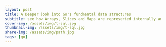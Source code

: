 ```yaml
---
layout: post
title: A Deeper look into Go's fundmental data structures
subtitle: see how Arrays, Slices and Maps are represented internally and how we can optimize them
cover-img: /assets/img/t-sql.jpg
thumbnail-img: /assets/img/t-sql.jpg
share-img: /assets/img/path.jpg
tags: [go]
---
```

<!-- # Introduction

This is a test

### Arrays

* Fixed-size collection of the same type of data, once the array is declared, neither the type or the length can be changed, to add more elements you need to make a new array with the length you need and copy from an old array,

* all the array elements are initialized with their respective zero-value

```go

var array[n] T var a = [n]T{V1, V2, V3, ... , Vn}

```

#### Working with Arrays

```go

func  main(){

var arr = [4]int {1,2,3,4}

arr := [4] int {1,2,3,4}

// looping:

//1. len() 2. range

for i :=  0; i < len(arr); i++ {

fmt.Prinf("Index: %d, Element: %d\n", i, arr[i])

}

for i, e:=  range arr {

fmt.Prinf("index %d, Element: %d\n", i, e)

}

for  range arr { }

// multi-dimensional

arr := [2][4]int { {1,2,3,4}, {5,6,7,8} }

for i, e :=  range arr {

fmt.Prinf("Index: %d, Element: %d\n", i, e)

}

// let the compiler infer the length of the array and by using [...] instead

arr := [...][4]int { {1,2,3,4}, {4,5,6,7} }

```

#### Array's properties

Those Properties are really important to consider when dealing with arrays

* Arrays' length is part of their type

* An Array can be assigned to an array of the same type

```go

array := [5]*  int {0: new(int), 1: new(int)}

*array[0] =  10

*array[1] =  20

```

> Arrays with different sizes are not equal, this mean we can't resize an array because we are producing a new type

so `array type = length + type of data that can be store in each element`

```go

var array1 [5]string

array2 := [5]string {"Red", "Blue", "Green", "Yellow", "Pink"}

array1 = array2

```

> copying an array of pointers copies the pointer values and not the values that the pointers are pointint to

```go

var array1 [3]*string

array2 := [3]*string{new(string), new(string), new(string)}

*array2[0] =  "Red"

*array2[1] =  "Blue"

*array3[2] =  "Green"

  

array1 = array2

```

After copying, you'll have two arrays pointers to the same strings

#### Multi-dimensional Arrays

> Arrays are always one-dimensional.

But they can be composed to create multi-dimensional ones.

```go
// Declare a two dimensional integer array of four elements
// by two elements.

var array [4][2]int

// Use an array literal to declare and initialize a two

// dimensional integer array.

array := [4][2]int{{10, 11}, {20, 21}, {30, 31}, {40, 41}}

// Declare and initialize index 1 and 3 of the outer array.

array := [4][2]int{1: {20, 21}, 3: {40, 41}}

// Declare and initialize individual elements of the outer

// and inner array.

array := [4][2]int{1: {0:  20}, 3: {1:  41}}

```

#### Passing arrays between functions

> Passing arrays between functions can be an expensive operations in term of memory and performance

Arrays are value types not a reference one, so when you pass an array to a function, the entire array elements are copied first and then passed to an array.

imaging an array of one million elements of type int, on a 64-bit machine, this would require about 8 million bytes :"D (8MB) of memory

```go

var array [1e6] int

foo(array)

  

func  foo(array[1e6]int){

  

}

```

this means, every time you call that function, an 8MB of memory has to be allocated on the stack, then the value of the array has to be copied into that stack

> 🎉 There's a hack around this problem, just pass the pointer, and now everytime you call the function, it will only allocate about 8 bytes :"D

```go

var array [1e6] int

foo(array)

  

func  foo(array *[1e6]int){

  

}

```

🔴 But be careful here, because you're passing a pointer, your data is shared within the function, any changes from the function will change the original data on the array

## Slices

> Slices internally used array, it's built upon the concept of dynamic arrays.

* shrinking: by slicing the underlying memory

* growing: using append (will see later)

> the underlying memory of slices are contiguous blocks

### 3 fields

* pointer to the underlying array

* length of the number of elements the slice has access to

* capacity or number of elements the slice has available for growth

> Knowing the capacity you need ahead of time will usually determine how you go about creating your slice.

#### Creating

* make() method

* slice literal

```go

slice := make([]T, length, capacity)

  

slice := make([]string, 5)

```

> When using a slice literal, you can set the initial length and capacity. All you need to do is initialize the index that represents the length and capacity you need

create a capacity of 100 elements

```go

slice := []string{99:  ""}

```

```go

a := [5]int{1, 2, 3, 4, 5}

s := a[1:4]

fmt.Printf("Array: %v, Length: %d, Capacity: %d\n", a, len(a), cap(a))

fmt.Printf("Slice: %v, Length: %d, Capacity: %d\n", s, len(s), cap(s)) }

```

#### Nil slices

> nil slice is the most common way you create slices in Go. They can be used with many of the standard library and built-in functions that work with slices. They’re useful when you want to represent a slice that doesn’t exist, such as when an exception occurs in a function that returns a slice

```go

var slice []int

nil pointer

```

* 0 length and capacity

#### empty slice

> An empty slice contains a zero-element underlying array that allocates no storage. Empty slices are useful when you want to represent an empty collection, such as when a database query returns zero results

```go

slice := make([]int, 0)

slice := []int

```

### Operation with Slices

#### Appending and slicing

* slicing portion of the underlying arrays

```go

slice := []int {1,2,3,4,5}

newSlice := slice[1:3]

```

> we have two slices that are **<mark>sharing</mark>** the same underlying array. However, each slice views the underlying array in a different way

Now we've two slices **sharing** the same underlying array

![](<https://cdn.hashnode.com/res/hashnode/image/upload/v1670176715050/ntIRy8E1O.png> align="left")

The following formula is used to calculate the length and capacity of slices

```go

For slice[i:j] with an underlying array of capacity k

Length: j - i

Capacity: k - i

```

#### Growing

> #### One of the advantages of using a slice over using an array is that you can grow the capacity of your slice as needed

* append() call return a new slice with the changes made

> The append function will always increase the length of the new slice. The capacity, on the other hand, may or may not be affected, **<mark>depending on the available capacity of the source slice</mark>**

```go

slice := []int{1,2,3,4,5}

newSlice := slice[1:3]

  

newSlice = append(newSlice, 60)

```

![](<https://cdn.hashnode.com/res/hashnode/image/upload/v1670177236053/fxV3krZBU.png> align="left")

> When there’s no available capacity in the underlying array for a slice, the append function will create a new underlying array, copy the existing values that are being referenced, and assign the new value

```go

// Create a slice of integers.

// Contains a length and capacity of 4 elements.

slice := []int{10, 20, 30, 40}

// Append a new value to the slice.

// Assign the value of 50 to the new element.

newSlice := append(slice, 50)

```

🟢 After this append operation, newSlice is given its own underlying array, and the capacity of the array is doubled from its original size

![](<https://cdn.hashnode.com/res/hashnode/image/upload/v1670179079062/YlfUWDCl2.png> align="left")

> Capacity is always doubled when the existing capacity of the slice is under 1,000 elements. Once the number of elements goes over 1,000, the capacity is grown by a factor of 1.25, or 25%. This growth algorithm may change in the language over time

Take this example

```go

slice := []int{10, 20, 30, 40, 50}

newSlice := slice[1:3]

fmt.Println(`old`, newSlice)

newSlice[1] =  35

fmt.Println(`new`, newSlice)

fmt.Println(`original slice`, slice)

newSlice = append(newSlice, 60, 70, 80, 90)

fmt.Println(`after appending`, newSlice)

fmt.Println(`original slice`, slice)

}

```

Try and guess the output!

#### Three index slices

There’s a third index option we haven’t mentioned yet that you can use when you’re slicing. This third index **<mark>gives you control over the capacity of the new slice</mark>**

> As you’ll see, being able to restrict the capacity of a new slice provides a level of protection to the underlying array and gives you more control over append operations

```go

source := []string{"Apple", "Orange", "Plum", "Banana", "Grape"}

slice := source[2:3:4]

```

`slice` now has only one element, and a capacity of two elements, we can calculate using this formula

```go

For slice[i:j:k] or [2:3:4]

Length: j - i or 3  -  2  =  1

Capacity: k - i or 4  -  2  =  2

```

![](<https://cdn.hashnode.com/res/hashnode/image/upload/v1670212588169/Q4Rdrov9y.png> align="left")

🔴 if we try and set a capacity larger than existing capacity, we'll get a runtime error

```go

// This slicing operation attempts to set the capacity to 4.

// This is greater than what is available.

slice := [2:3:6]

```

> By having the option to set the capacity of a new slice to be the same as the length, you can force the first operation to detach the new slice from the underlying append array

Try and guess the output of those operations

```go

  

source := []string{"Apple", "Orange", "Plum", "Banana", "Grape"}

slice := source[2:3:4]

fmt.Println(slice)

slice = append(slice, "Kiwi")

fmt.Println(`slice`, slice)

fmt.Println(`source`, source)

------------------------------

source := []string{"Apple", "Orange", "Plum", "Banana", "Grape"}

slice := source[2:3:3]

fmt.Println(slice)

slice = append(slice, "Kiwi", "Grapes")

fmt.Println(`slice`, slice)

fmt.Println(`source`, source)

```

our append function is also **variadic**

```go

// Create two slices each initialized with two integers.

s1 := []int{1, 2}

s2 := []int{3, 4}

// Append the two slices together and display the results.

fmt.Printf("%v\n", append(s1, s2...))

```

#### Iterating over slices

this section is the most important one because we're going to be introduced to some problems

```go

slice := []int{10,20,30,40,50}

for index, value :=  range slice {

fmt.Println("Value: %d Value-Addre: %X ElemAddr: %X\n", value, &value, &slice[index])

slice[index] = value +  1

}

fmt.Println(slice)

```

the output will be

```bash

Output:

Value: 10 Value-Addr: 10500168 ElemAddr: 1052E100

Value: 20 Value-Addr: 10500168 ElemAddr: 1052E104

Value: 30 Value-Addr: 10500168 ElemAddr: 1052E108

Value: 40 Value-Addr: 10500168 ElemAddr: 1052E10C

[11 21 31 41 51]

```

* address of **value** variable is always the same **<mark>because it’s a variable that contains a copy.</mark>**

* The address of each individual element can be captured using the slice variable and the index value.

> It’s important to know that range is **<mark>making a copy of the value</mark>**, not returning a reference. If you use the address of the value variable as a pointer to each element, you’ll be making a mistake

#### Multi-dimensional slices

```go

// Create a slice of a slice of integers.

slice := [][]int{{10}, {100, 200}}

// Append the value of 20 to the first slice of integers.

slice[0] = append(slice[0], 20)

```

![](<https://cdn.hashnode.com/res/hashnode/image/upload/v1670213637629/sZdqn0qyz.png> align="left")

and this after appending

![](<https://cdn.hashnode.com/res/hashnode/image/upload/v1670213697976/73GgRcK40.png> align="left")

an entire new slice of integers and a new underlying array is allocated and then copied back into index 0 of the outer slice

#### Passing slices between functions

> Passing slices between functions is cheap, because we slices itself contains nothing more than a pointer, len and cap.

>

> the underlying array is not copied, just the pointer to it from the slice

```go

slice := make([]int, 1e6)

slice =  foo(slice)

  

func  foo(slice []int)[]int{

...

return slice

}

```

![](<https://cdn.hashnode.com/res/hashnode/image/upload/v1670213906836/tv6f08MgA.png> align="left")

#### Operations

* copy

* append

* remove

## Maps

> an unordered collection of key/value pairs.

The strength of a map is its ability to retrieve data quickly based on the key.

there’s no way to predict the order in which the key/value pairs will be returned, this is because maps are implemented using hash tables

![](<https://cdn.hashnode.com/res/hashnode/image/upload/v1670214089808/KzTyinOEh.png> align="left")

The map's hash table contains

* collection of buckets

> everything starts with selecting a buckets when it comes to looking up, removing and storing

This is performed by passing the key—specified in your map operation—to the map’s hash function.

The purpose of the hash function is to generate an index that evenly distributes key/value pairs across all available buckets

> The better the distribution, the quicker you can find your key/value pairs as the map grows.

### Internals

### Creating and Initializing

### Working with Maps

### Passing Maps between functions

### Keynote

Practice, Practice, and Practice because knowing is not enough!

> Here's a gitub repo where you can find some application I've built as a practice for such topics, You can pick what you want if you've any other ideas.  
  
# Introduction

This is a test

### Arrays

* Fixed-size collection of the same type of data, once the array is declared, neither the type or the length can be changed, to add more elements you need to make a new array with the length you need and copy from an old array,

* all the array elements are initialized with their respective zero-value

```go

var array[n] T var a = [n]T{V1, V2, V3, ... , Vn}

```

#### Working with Arrays

```go

func  main(){

var arr = [4]int {1,2,3,4}

arr := [4] int {1,2,3,4}

// looping:

//1. len() 2. range

for i :=  0; i < len(arr); i++ {

fmt.Prinf("Index: %d, Element: %d\n", i, arr[i])

}

for i, e:=  range arr {

fmt.Prinf("index %d, Element: %d\n", i, e)

}

for  range arr { }

// multi-dimensional

arr := [2][4]int { {1,2,3,4}, {5,6,7,8} }

for i, e :=  range arr {

fmt.Prinf("Index: %d, Element: %d\n", i, e)

}

// let the compiler infer the length of the array and by using [...] instead

arr := [...][4]int { {1,2,3,4}, {4,5,6,7} }

```

#### Array's properties

Those Properties are really important to consider when dealing with arrays

* Arrays' length is part of their type

* An Array can be assigned to an array of the same type

```go

array := [5]*  int {0: new(int), 1: new(int)}

*array[0] =  10

*array[1] =  20

```

> Arrays with different sizes are not equal, this mean we can't resize an array because we are producing a new type

so `array type = length + type of data that can be store in each element`

```go

var array1 [5]string

array2 := [5]string {"Red", "Blue", "Green", "Yellow", "Pink"}

array1 = array2

```

> copying an array of pointers copies the pointer values and not the values that the pointers are pointint to

```go

var array1 [3]*string

array2 := [3]*string{new(string), new(string), new(string)}

*array2[0] =  "Red"

*array2[1] =  "Blue"

*array3[2] =  "Green"

  

array1 = array2

```

After copying, you'll have two arrays pointers to the same strings

#### Multi-dimensional Arrays

> Arrays are always one-dimensional.

But they can be composed to create multi-dimensional ones.

```go

// Declare a two dimensional integer array of four elements

// by two elements.

var array [4][2]int

// Use an array literal to declare and initialize a two

// dimensional integer array.

array := [4][2]int{{10, 11}, {20, 21}, {30, 31}, {40, 41}}

// Declare and initialize index 1 and 3 of the outer array.

array := [4][2]int{1: {20, 21}, 3: {40, 41}}

// Declare and initialize individual elements of the outer

// and inner array.

array := [4][2]int{1: {0:  20}, 3: {1:  41}}

```

#### Passing arrays between functions

> Passing arrays between functions can be an expensive operations in term of memory and performance

Arrays are value types not a reference one, so when you pass an array to a function, the entire array elements are copied first and then passed to an array.

imaging an array of one million elements of type int, on a 64-bit machine, this would require about 8 million bytes :"D (8MB) of memory

```go

var array [1e6] int

foo(array)

  

func  foo(array[1e6]int){

  

}

```

this means, every time you call that function, an 8MB of memory has to be allocated on the stack, then the value of the array has to be copied into that stack

> 🎉 There's a hack around this problem, just pass the pointer, and now everytime you call the function, it will only allocate about 8 bytes :"D

```go

var array [1e6] int

foo(array)

  

func  foo(array *[1e6]int){

  

}

```

🔴 But be careful here, because you're passing a pointer, your data is shared within the function, any changes from the function will change the original data on the array

## Slices

> Slices internally used array, it's built upon the concept of dynamic arrays.

* shrinking: by slicing the underlying memory

* growing: using append (will see later)

> the underlying memory of slices are contiguous blocks

### 3 fields

* pointer to the underlying array

* length of the number of elements the slice has access to

* capacity or number of elements the slice has available for growth

> Knowing the capacity you need ahead of time will usually determine how you go about creating your slice.

#### Creating

* make() method

* slice literal

```go

slice := make([]T, length, capacity)

  

slice := make([]string, 5)

```

> When using a slice literal, you can set the initial length and capacity. All you need to do is initialize the index that represents the length and capacity you need

create a capacity of 100 elements

```go

slice := []string{99:  ""}

```

```go

a := [5]int{1, 2, 3, 4, 5}

s := a[1:4]

fmt.Printf("Array: %v, Length: %d, Capacity: %d\n", a, len(a), cap(a))

fmt.Printf("Slice: %v, Length: %d, Capacity: %d\n", s, len(s), cap(s)) }

```

#### Nil slices

> nil slice is the most common way you create slices in Go. They can be used with many of the standard library and built-in functions that work with slices. They’re useful when you want to represent a slice that doesn’t exist, such as when an exception occurs in a function that returns a slice

```go

var slice []int

nil pointer

```

* 0 length and capacity

#### empty slice

> An empty slice contains a zero-element underlying array that allocates no storage. Empty slices are useful when you want to represent an empty collection, such as when a database query returns zero results

```go

slice := make([]int, 0)

slice := []int

```

### Operation with Slices

#### Appending and slicing

* slicing portion of the underlying arrays

```go

slice := []int {1,2,3,4,5}

newSlice := slice[1:3]

```

> we have two slices that are **<mark>sharing</mark>** the same underlying array. However, each slice views the underlying array in a different way

Now we've two slices **sharing** the same underlying array

![](<https://cdn.hashnode.com/res/hashnode/image/upload/v1670176715050/ntIRy8E1O.png> align="left")

The following formula is used to calculate the length and capacity of slices

```go

For slice[i:j] with an underlying array of capacity k

Length: j - i

Capacity: k - i

```

#### Growing

> #### One of the advantages of using a slice over using an array is that you can grow the capacity of your slice as needed

* append() call return a new slice with the changes made

> The append function will always increase the length of the new slice. The capacity, on the other hand, may or may not be affected, **<mark>depending on the available capacity of the source slice</mark>**

```go

slice := []int{1,2,3,4,5}

newSlice := slice[1:3]

  

newSlice = append(newSlice, 60)

```

![](<https://cdn.hashnode.com/res/hashnode/image/upload/v1670177236053/fxV3krZBU.png> align="left")

> When there’s no available capacity in the underlying array for a slice, the append function will create a new underlying array, copy the existing values that are being referenced, and assign the new value

```go

// Create a slice of integers.

// Contains a length and capacity of 4 elements.

slice := []int{10, 20, 30, 40}

// Append a new value to the slice.

// Assign the value of 50 to the new element.

newSlice := append(slice, 50)

```

🟢 After this append operation, newSlice is given its own underlying array, and the capacity of the array is doubled from its original size

![](<https://cdn.hashnode.com/res/hashnode/image/upload/v1670179079062/YlfUWDCl2.png> align="left")

> Capacity is always doubled when the existing capacity of the slice is under 1,000 elements. Once the number of elements goes over 1,000, the capacity is grown by a factor of 1.25, or 25%. This growth algorithm may change in the language over time

Take this example

```go

slice := []int{10, 20, 30, 40, 50}

newSlice := slice[1:3]

fmt.Println(`old`, newSlice)

newSlice[1] =  35

fmt.Println(`new`, newSlice)

fmt.Println(`original slice`, slice)

newSlice = append(newSlice, 60, 70, 80, 90)

fmt.Println(`after appending`, newSlice)

fmt.Println(`original slice`, slice)

}

```

Try and guess the output!

#### Three index slices

There’s a third index option we haven’t mentioned yet that you can use when you’re slicing. This third index **<mark>gives you control over the capacity of the new slice</mark>**

> As you’ll see, being able to restrict the capacity of a new slice provides a level of protection to the underlying array and gives you more control over append operations

```go

source := []string{"Apple", "Orange", "Plum", "Banana", "Grape"}

slice := source[2:3:4]

```

`slice` now has only one element, and a capacity of two elements, we can calculate using this formula

```go

For slice[i:j:k] or [2:3:4]

Length: j - i or 3  -  2  =  1

Capacity: k - i or 4  -  2  =  2

```

![](<https://cdn.hashnode.com/res/hashnode/image/upload/v1670212588169/Q4Rdrov9y.png> align="left")

🔴 if we try and set a capacity larger than existing capacity, we'll get a runtime error

```go

// This slicing operation attempts to set the capacity to 4.

// This is greater than what is available.

slice := [2:3:6]

```

> By having the option to set the capacity of a new slice to be the same as the length, you can force the first operation to detach the new slice from the underlying append array

Try and guess the output of those operations

```go

  

source := []string{"Apple", "Orange", "Plum", "Banana", "Grape"}

slice := source[2:3:4]

fmt.Println(slice)

slice = append(slice, "Kiwi")

fmt.Println(`slice`, slice)

fmt.Println(`source`, source)

------------------------------

source := []string{"Apple", "Orange", "Plum", "Banana", "Grape"}

slice := source[2:3:3]

fmt.Println(slice)

slice = append(slice, "Kiwi", "Grapes")

fmt.Println(`slice`, slice)

fmt.Println(`source`, source)

```

our append function is also **variadic**

```go

// Create two slices each initialized with two integers.

s1 := []int{1, 2}

s2 := []int{3, 4}

// Append the two slices together and display the results.

fmt.Printf("%v\n", append(s1, s2...))

```

#### Iterating over slices

this section is the most important one because we're going to be introduced to some problems

```go

slice := []int{10,20,30,40,50}

for index, value :=  range slice {

fmt.Println("Value: %d Value-Addre: %X ElemAddr: %X\n", value, &value, &slice[index])

slice[index] = value +  1

}

fmt.Println(slice)

```

the output will be

```bash

Output:

Value: 10 Value-Addr: 10500168 ElemAddr: 1052E100

Value: 20 Value-Addr: 10500168 ElemAddr: 1052E104

Value: 30 Value-Addr: 10500168 ElemAddr: 1052E108

Value: 40 Value-Addr: 10500168 ElemAddr: 1052E10C

[11 21 31 41 51]

```

* address of **value** variable is always the same **<mark>because it’s a variable that contains a copy.</mark>**

* The address of each individual element can be captured using the slice variable and the index value.

> It’s important to know that range is **<mark>making a copy of the value</mark>**, not returning a reference. If you use the address of the value variable as a pointer to each element, you’ll be making a mistake

#### Multi-dimensional slices

```go

// Create a slice of a slice of integers.

slice := [][]int{{10}, {100, 200}}

// Append the value of 20 to the first slice of integers.

slice[0] = append(slice[0], 20)

```

![](<https://cdn.hashnode.com/res/hashnode/image/upload/v1670213637629/sZdqn0qyz.png> align="left")

and this after appending

![](<https://cdn.hashnode.com/res/hashnode/image/upload/v1670213697976/73GgRcK40.png> align="left")

an entire new slice of integers and a new underlying array is allocated and then copied back into index 0 of the outer slice

#### Passing slices between functions

> Passing slices between functions is cheap, because we slices itself contains nothing more than a pointer, len and cap.

>

> the underlying array is not copied, just the pointer to it from the slice

```go

slice := make([]int, 1e6)

slice =  foo(slice)

  

func  foo(slice []int)[]int{

...

return slice

}

```

![](<https://cdn.hashnode.com/res/hashnode/image/upload/v1670213906836/tv6f08MgA.png> align="left")

#### Operations

* copy

* append

* remove

## Maps

> an unordered collection of key/value pairs.

The strength of a map is its ability to retrieve data quickly based on the key.

there’s no way to predict the order in which the key/value pairs will be returned, this is because maps are implemented using hash tables

![](<https://cdn.hashnode.com/res/hashnode/image/upload/v1670214089808/KzTyinOEh.png> align="left")

The map's hash table contains

* collection of buckets

> everything starts with selecting a buckets when it comes to looking up, removing and storing

This is performed by passing the key—specified in your map operation—to the map’s hash function.

The purpose of the hash function is to generate an index that evenly distributes key/value pairs across all available buckets

> The better the distribution, the quicker you can find your key/value pairs as the map grows.

### Internals

### Creating and Initializing

### Working with Maps

### Passing Maps between functions

### Keynote

Practice, Practice, and Practice because knowing is not enough!

> Here's a gitub repo where you can find some application I've built as a practice for such topics, You can pick what you want if you've any other ideas. -->
